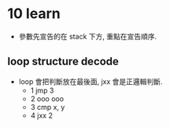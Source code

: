 # 10 learn #
* 參數先宣告的在 stack 下方, 重點在宣告順序.

## loop structure decode ##
* loop 會把判斷放在最後面, jxx 會是正邏輯判斷.
  * 1 jmp 3
  * 2 ooo ooo
  * 3 cmp x, y
  * 4 jxx 2
